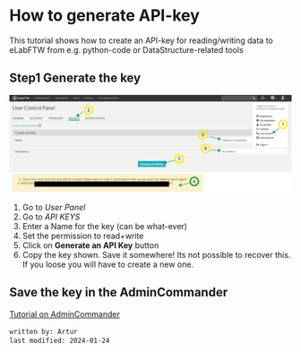 # How to generate API-key
This tutorial shows how to create an API-key for reading/writing data to eLabFTW 
from e.g. python-code or DataStructure-related tools

## Step1 Generate the key
![API-key_generation-01.png](../images/API-key_generation-01.png)
1. Go to _User Panel_
2. Go to _API KEYS_
3. Enter a Name for the key (can be what-ever)
4. Set the permission to read+write
5. Click on **Generate an API Key** button
6. Copy the key shown. Save it somewhere! Its not possible to recover this. If you loose you will have to 
create a new one.

## Save the key in the AdminCommander
[Tutorial on AdminCommander](../gui_documentation/AdminCommander.md#enter-api-key-for-elabftw)

~~~~
written by: Artur
last modified: 2024-01-24
~~~~


